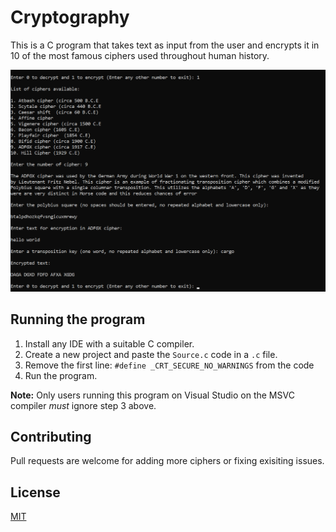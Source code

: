 # Cryptography

This is a C program that takes text as input from the user and encrypts it in 10 of the most famous ciphers used throughout human history. 


<img src="runtime.png" width="750">


## Running the program

1. Install any IDE with a suitable C compiler.
2. Create a new project and paste the ```Source.c``` code in a ```.c``` file.
3. Remove the first line: ```#define _CRT_SECURE_NO_WARNINGS``` from the code
4. Run the program.

**Note:** Only users running this program on Visual Studio on the MSVC compiler *must* ignore step 3 above.

## Contributing

Pull requests are welcome for adding more ciphers or fixing exisiting issues. 

## License

[MIT](https://github.com/ghosetuhin/Cryptography/blob/master/LICENSE)
